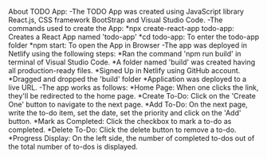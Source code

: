 About TODO App:
-The TODO App was created using JavaScript library React.js, CSS framework BootStrap and Visual Studio Code.
-The commands used to create the App:
   *npx create-react-app todo-app: Creates a React App named 'todo-app'
   *cd todo-app: To enter the todo-app folder
   *npm start: To open the App in Browser
-The app was deployed in Netlify using the following steps:
   *Ran the command 'npm run build' in terminal of Visual Studio Code.
   *A folder named 'build' was created having all production-ready files.
   *Signed Up in Netlify using GitHub account.
   *Dragged and dropped the 'build' folder
   *Application was deployed to a live URL.
-The app works as follows:
   *Home Page: When one clicks the link, they'll be redirected to the home page.
   *Create To-Do: Click on the 'Create One' button to navigate to the next page.
   *Add To-Do: On the next page, write the to-do item, set the date, set the priority and click on the 'Add' button. 
   *Mark as Completed: Click the checkbox to mark a to-do as completed.
   *Delete To-Do: Click the delete button to remove a to-do.
   *Progress Display: On the left side, the number of completed to-dos out of the total number of to-dos is displayed.
